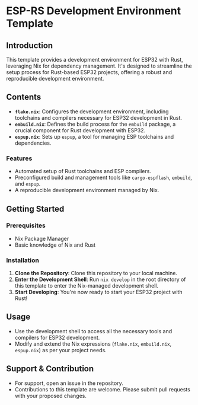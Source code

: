 # ESP-RS Development Environment Template

## Introduction

This template provides a development environment for ESP32 with Rust, leveraging Nix for dependency management. It's designed to streamline the setup process for Rust-based ESP32 projects, offering a robust and reproducible development environment.

## Contents

- **`flake.nix`**: Configures the development environment, including toolchains and compilers necessary for ESP32 development in Rust.
- **`embuild.nix`**: Defines the build process for the `embuild` package, a crucial component for Rust development with ESP32.
- **`espup.nix`**: Sets up `espup`, a tool for managing ESP toolchains and dependencies.

### Features

- Automated setup of Rust toolchains and ESP compilers.
- Preconfigured build and management tools like `cargo-espflash`, `embuild`, and `espup`.
- A reproducible development environment managed by Nix.

## Getting Started

### Prerequisites

- Nix Package Manager
- Basic knowledge of Nix and Rust

### Installation

1. **Clone the Repository**: Clone this repository to your local machine.
2. **Enter the Development Shell**: Run `nix develop` in the root directory of this template to enter the Nix-managed development shell.
3. **Start Developing**: You're now ready to start your ESP32 project with Rust!

## Usage

- Use the development shell to access all the necessary tools and compilers for ESP32 development.
- Modify and extend the Nix expressions (`flake.nix`, `embuild.nix`, `espup.nix`) as per your project needs.

## Support & Contribution

- For support, open an issue in the repository.
- Contributions to this template are welcome. Please submit pull requests with your proposed changes.
